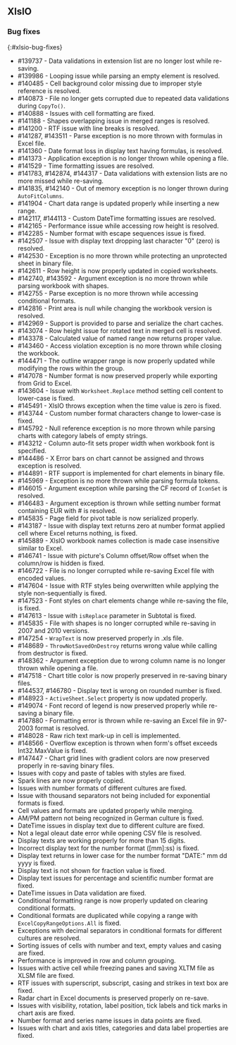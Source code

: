 ## XlsIO

### Bug fixes
{:#xlsio-bug-fixes}

* \#139737 - Data validations in extension list are no longer lost while re-saving.
* \#139986 - Looping issue while parsing an empty element is resolved.
* \#140485 - Cell background color missing due to improper style reference is resolved.
* \#140873 - File no longer gets corrupted due to repeated data validations during `CopyTo()`.
* \#140888 - Issues with cell formatting are fixed.
* \#141188 - Shapes overlapping issue in merged ranges is resolved.
* \#141200 - RTF issue with line breaks is resolved.
* \#141287, \#143511 - Parse exception is no more thrown with formulas in Excel file.
* \#141360 - Date format loss in display text having formulas, is resolved.
* \#141373 - Application exception is no longer thrown while opening a file.
* \#141529 - Time formatting issues are resolved.
* \#141783, \#142874, \#144317 - Data validations with extension lists are no more missed while re-saving.
* \#141835, \#142140 - Out of memory exception is no longer thrown during `AutoFitColumns`.
* \#141904 - Chart data range is updated properly while inserting a new range.
* \#142117, \#144113 - Custom DateTime formatting issues are resolved.
* \#142165 - Performance issue while accessing row height is resolved.
* \#142285 - Number format with escape sequences issue is fixed.
* \#142507 - Issue with display text dropping last character "0" (zero) is resolved.
* \#142530 - Exception is no more thrown while protecting an unprotected sheet in binary file.
* \#142611 - Row height is now properly updated in copied worksheets.
* \#142740, \#143592 - Argument exception is no more thrown while parsing workbook with shapes.
* \#142755 - Parse exception is no more thrown while accessing conditional formats.
* \#142816 - Print area is null while changing the workbook version is resolved.
* \#142969 - Support is provided to parse and serialize the chart caches.
* \#143074 - Row height issue for rotated text in merged cell is resolved.
* \#143378 - Calculated value of named range now returns proper value.
* \#143460 - Access violation exception is no more thrown while closing the workbook.
* \#144471 - The outline wrapper range is now properly updated while modifying the rows within the group.
* \#147078 - Number format is now preserved properly while exporting from Grid to Excel.
* \#143604 - Issue with `Worksheet.Replace` method setting cell content to lower-case is fixed.
* \#145491 - XlsIO throws exception when the time value is zero is fixed.
* \#143744 - Custom number format characters change to lower-case is fixed.
* \#145792 - Null reference exception is no more thrown while parsing charts with category labels of empty strings.
* \#143212 - Column auto-fit sets proper width when workbook font is specified.
* \#144486 - X Error bars on chart cannot be assigned and throws exception is resolved.
* \#144891 - RTF support is implemented for chart elements in binary file.
* \#145969 - Exception is no more thrown while parsing formula tokens.
* \#146015 - Argument exception while parsing the CF record of `IconSet` is resolved.
* \#146483 - Argument exception is thrown while setting number format containing EUR with \# is resolved.
* \#145835 - Page field for pivot table is now serialized properly.
* \#143187 - Issue with display text returns zero at number format applied cell where Excel returns nothing, is fixed.
* \#145889 - XlsIO workbook names collection is made case insensitive similar to Excel.
* \#146741 - Issue with picture's Column offset/Row offset when the column/row is hidden is fixed.
* \#146722 - File is no longer corrupted while re-saving Excel file with encoded values.
* \#147604 - Issue with RTF styles being overwritten while applying the style non-sequentially is fixed.
* \#147523 - Font styles on chart elements change while re-saving the file, is fixed.
* \#147613 - Issue with `isReplace` parameter in Subtotal is fixed.
* \#145835 - File with shapes is no longer corrupted while re-saving in 2007 and 2010 versions.
* \#147254 - `WrapText` is now preserved properly in .xls file.
* \#148689 - `ThrowNotSavedOnDestroy` returns wrong value while calling from destructor is fixed.
* \#148362 - Argument exception due to wrong column name is no longer thrown while opening a file.
* \#147518 - Chart title color is now properly preserved in re-saving binary files.
* \#144537, \#146780 - Display text is wrong on rounded number is fixed.
* \#148923 - `ActiveSheet.Select` property is now updated properly.
* \#149074 - Font record of legend is now preserved properly while re-saving a binary file.
* \#147880 - Formatting error is thrown while re-saving an Excel file in 97-2003 format is resolved.
* \#148028 - Raw rich text mark-up in cell is implemented.
* \#148566 - Overflow exception is thrown when form's offset exceeds Int32.MaxValue is fixed.
* \#147447 - Chart grid lines with gradient colors are now preserved properly in re-saving binary files.
* Issues with copy and paste of tables with styles are fixed.
* Spark lines are now properly copied.
* Issues with number formats of different cultures are fixed.
* Issue with thousand separators not being included for exponential formats is fixed.
* Cell values and formats are updated properly while merging.
* AM/PM pattern not being recognized in German culture is fixed.
* DateTime issues in display text due to different culture are fixed.
* Not a legal oleaut date error while opening CSV file is resolved.
* Display texts are working properly for more than 15 digits.
* Incorrect display text for the number format ([mm]:ss) is fixed.
* Display text returns in lower case for the number format "DATE:" mm dd yyyy is fixed.
* Display text is not shown for fraction value is fixed.
* Display text issues for percentage and scientific number format are fixed.
* DateTime issues in Data validation are fixed.
* Conditional formatting range is now properly updated on clearing conditional formats.
* Conditional formats are duplicated while copying a range with `ExcelCopyRangeOptions.All` is fixed.
* Exceptions with decimal separators in conditional formats for different cultures are resolved.
* Sorting issues of cells with number and text, empty values and casing are fixed.
* Performance is improved in row and column grouping.
* Issues with active cell while freezing panes and saving XLTM file as XLSM file are fixed.
* RTF issues with superscript, subscript, casing and strikes in text box are fixed.
* Radar chart in Excel documents is preserved properly on re-save.
* Issues with visibility, rotation, label position, tick labels and tick marks in chart axis are fixed.
* Number format and series name issues in data points are fixed.
* Issues with chart and axis titles, categories and data label properties are fixed.